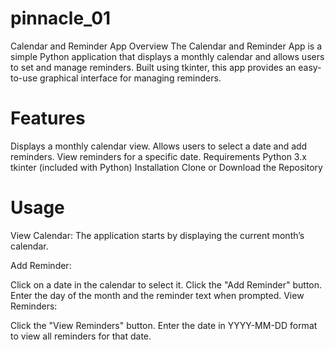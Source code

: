 # pinnacle_01
Calendar and Reminder App
Overview
The Calendar and Reminder App is a simple Python application that displays a monthly calendar and allows users to set and manage reminders. Built using tkinter, this app provides an easy-to-use graphical interface for managing reminders.

# Features
Displays a monthly calendar view.
Allows users to select a date and add reminders.
View reminders for a specific date.
Requirements
Python 3.x
tkinter (included with Python)
Installation
Clone or Download the Repository


# Usage
View Calendar: The application starts by displaying the current month’s calendar.

Add Reminder:

Click on a date in the calendar to select it.
Click the "Add Reminder" button.
Enter the day of the month and the reminder text when prompted.
View Reminders:

Click the "View Reminders" button.
Enter the date in YYYY-MM-DD format to view all reminders for that date.
